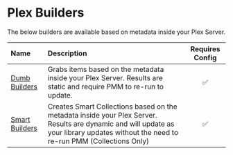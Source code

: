 # Plex Builders

The below builders are available based on metadata inside your Plex Server.

| Name                           | Description                                                                                                                                                                            | Requires Config |
|:-------------------------------|:---------------------------------------------------------------------------------------------------------------------------------------------------------------------------------------|:---------------:|
| [Dumb Builders](../plex.md)    | Grabs items based on the metadata inside your Plex Server. Results are static and require PMM to re-run to update.                                                                     |     &#9989;     |
| [Smart Builders](../smart.md)  | Creates Smart Collections based on the metadata inside your Plex Server. Results are dynamic and will update as your library updates without the need to re-run PMM (Collections Only) |     &#9989;     |
